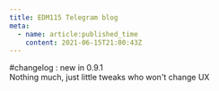 ```yaml
---
title: EDM115 Telegram blog
meta:
  - name: article:published_time
    content: 2021-06-15T21:00:43Z
---
```


#changelog : new in 0.9.1  
Nothing much, just little tweaks who won't change UX
